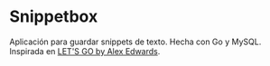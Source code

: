 # Snippetbox
Aplicación para guardar snippets de texto. Hecha con Go y MySQL.
Inspirada en [LET'S GO by Alex Edwards](https://lets-go.alexedwards.net/).